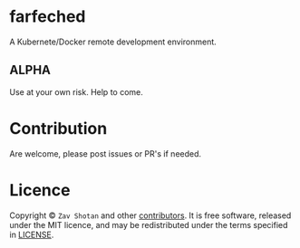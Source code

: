 # farfeched

A Kubernete/Docker remote development environment.

## ALPHA

Use at your own risk. Help to come.

# Contribution

Are welcome, please post issues or PR's if needed.

# Licence

Copyright ©
`Zav Shotan` and other [contributors](graphs/contributors).
It is free software, released under the MIT licence, and may be redistributed under the terms specified in [LICENSE](docs/LICENSE).

